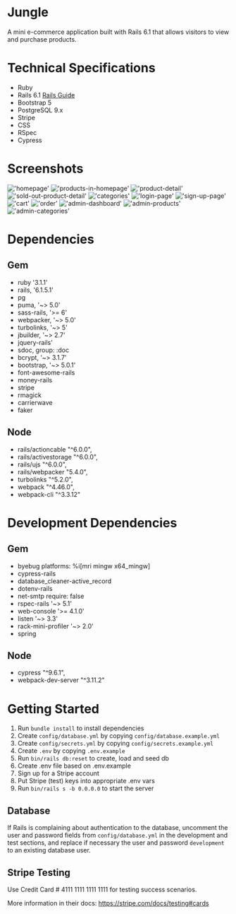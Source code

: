 # Jungle

A mini e-commerce application built with Rails 6.1 that allows visitors to view and purchase products.

# Technical Specifications

- Ruby
- Rails 6.1 [Rails Guide](http://guides.rubyonrails.org/v6.1/)
- Bootstrap 5
- PostgreSQL 9.x
- Stripe
- CSS
- RSpec
- Cypress

# Screenshots

!['homepage'](docs/1-homepage.png)
!['products-in-homepage'](docs/2-products-in-homepage.png)
!['product-detail'](docs/3-product-detail.png)
!['sold-out-product-detail'](docs/4-sold-out-product-detail.png)
!['categories'](docs/5-categories.png)
!['login-page'](docs/6-login-page.png)
!['sign-up-page'](docs/7-sign-up-page.png)
!['cart'](docs/8-cart.png)
!['order'](docs/9-order.png)
!['admin-dashboard'](docs/10-admin-dashboard.png)
!['admin-products'](docs/11-admin-products.png)
!['admin-categories'](docs/12-admin-categories.png)

# Dependencies

## Gem

- ruby '3.1.1'
- rails, '6.1.5.1'
- pg
- puma, '~> 5.0'
- sass-rails, '>= 6'
- webpacker, '~> 5.0'
- turbolinks, '~> 5'
- jbuilder, '~> 2.7'
- jquery-rails'
- sdoc, group: :doc
- bcrypt, '~> 3.1.7'
- bootstrap, '~> 5.0.1'
- font-awesome-rails
- money-rails
- stripe
- rmagick
- carrierwave
- faker

## Node

- rails/actioncable "^6.0.0",
- rails/activestorage "^6.0.0",
- rails/ujs "^6.0.0",
- rails/webpacker "5.4.0",
- turbolinks "^5.2.0",
- webpack "^4.46.0",
- webpack-cli "^3.3.12"

# Development Dependencies

## Gem

- byebug platforms: %i[mri mingw x64_mingw]
- cypress-rails
- database_cleaner-active_record
- dotenv-rails
- net-smtp require: false
- rspec-rails '~> 5.1'
- web-console '>= 4.1.0'
- listen '~> 3.3'
- rack-mini-profiler '~> 2.0'
- spring

## Node

- cypress "^9.6.1",
- webpack-dev-server "^3.11.2"

# Getting Started

1. Run `bundle install` to install dependencies
2. Create `config/database.yml` by copying `config/database.example.yml`
3. Create `config/secrets.yml` by copying `config/secrets.example.yml`
4. Create `.env` by copying `.env.example`
5. Run `bin/rails db:reset` to create, load and seed db
6. Create .env file based on .env.example
7. Sign up for a Stripe account
8. Put Stripe (test) keys into appropriate .env vars
9. Run `bin/rails s -b 0.0.0.0` to start the server

## Database

If Rails is complaining about authentication to the database, uncomment the user and password fields from `config/database.yml` in the development and test sections, and replace if necessary the user and password `development` to an existing database user.

## Stripe Testing

Use Credit Card # 4111 1111 1111 1111 for testing success scenarios.

More information in their docs: <https://stripe.com/docs/testing#cards>
